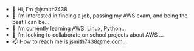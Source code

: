 - 👋 Hi, I’m @jsmith7438
- 👀 I’m interested in finding a job, passing my AWS exam, and being the best I can be...
- 🌱 I’m currently learning AWS, Linux, Python...
- 💞️ I’m looking to collaborate on school projects about AWS ...
- 📫 How to reach me is jsmith7438@me.com...

<!---
jsmith7438/jsmith7438 is a ✨ special ✨ repository because its `README.md` (this file) appears on your GitHub profile.
You can click the Preview link to take a look at your changes.
--->
